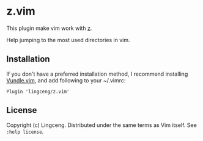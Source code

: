 # z.vim

This plugin make vim work with [z](https://github.com/rupa/z).

Help jumping to the most used directories in vim.

## Installation

If you don't have a preferred installation method, I recommend
installing [Vundle.vim](https://github.com/VundleVim/Vundle.vim), and
add following to your ~/.vimrc:

    Plugin 'lingceng/z.vim'

## License

Copyright (c) Lingceng.  Distributed under the same terms as Vim itself.
See `:help license`.
